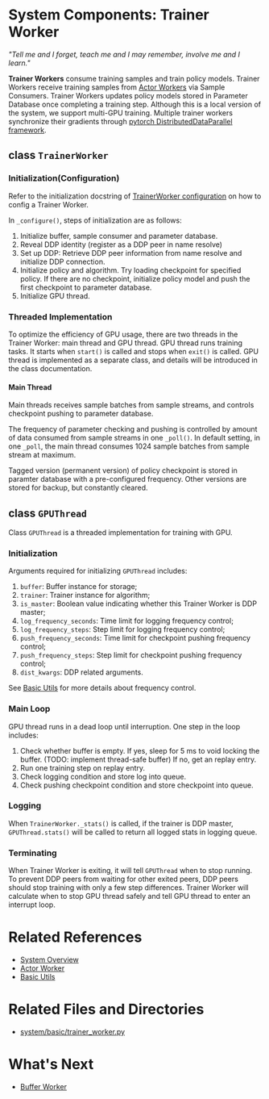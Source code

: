 # System Components: Trainer Worker

_"Tell me and I forget, teach me and I may remember, involve me and I learn."_

**Trainer Workers** consume training samples and train policy models. Trainer Workers receive training samples from [Actor Workers](02_actor_workers.md) via Sample Consumers. Trainer Workers updates policy models stored in Parameter Database once completing a training step. Although this is a local version of the system, we support multi-GPU training. Multiple trainer workers synchronize their gradients through
[pytorch DistributedDataParallel framework](https://pytorch.org/tutorials/intermediate/ddp_tutorial.html).


## class `TrainerWorker`

### Initialization(Configuration)
Refer to the initialization docstring of [TrainerWorker configuration](../user_guide/config_your_experiment.md#TrainerWorker) on how to config a Trainer Worker.

In `_configure()`, steps of initialization are as follows:
1. Initialize buffer, sample consumer and parameter database.
2. Reveal DDP identity (register as a DDP peer in name resolve)
3. Set up DDP: Retrieve DDP peer information from name resolve and initialize DDP connection.
4. Initialize policy and algorithm. Try loading checkpoint for specified policy. If there are no checkpoint, initialize policy model and push the first checkpoint to parameter database.
5. Initialize GPU thread.

### Threaded Implementation 
To optimize the efficiency of GPU usage, there are two threads in the Trainer Worker: main thread and GPU thread. GPU thread runs training tasks. It starts when `start()` is called and stops when `exit()` is called. GPU thread is implemented as a separate class, and details will be introduced in the class documentation.

#### Main Thread
Main threads receives sample batches from sample streams, and controls checkpoint pushing to parameter database. 

The frequency of parameter checking and pushing is controlled by amount of data consumed from sample streams in one `_poll()`. In default setting, in one `_poll`, the main thread consumes 1024 sample batches from sample stream at maximum. 

Tagged version (permanent version) of policy checkpoint is stored in paramter database with a pre-configured frequency. Other versions are stored for backup, but constantly cleared. 

## class `GPUThread`

Class `GPUThread` is a threaded implementation for training with GPU. 

### Initialization

Arguments required for initializing `GPUThread` includes:
1. `buffer`: Buffer instance for storage;
2. `trainer`: Trainer instance for algorithm;
3. `is_master`: Boolean value indicating whether this Trainer Worker is DDP master;
4. `log_frequency_seconds`: Time limit for logging frequency control;
5. `log_frequency_steps`: Step limit for logging frequency control;
6. `push_frequency_seconds`: Time limit for checkpoint pushing frequency control;
7. `push_frequency_steps`: Step limit for checkpoint pushing frequency control;
8. `dist_kwargs`: DDP related arguments.

See [Basic Utils](09_basic_utils.md) for more details about frequency control.

### Main Loop

GPU thread runs in a dead loop until interruption. One step in the loop includes:
1. Check whether buffer is empty. If yes, sleep for 5 ms to void locking the buffer. (TODO: implement thread-safe buffer) If no, get an replay entry.
2. Run one training step on replay entry.
3. Check logging condition and store log into queue.
4. Check pushing checkpoint condition and store checkpoint into queue.

### Logging

When `TrainerWorker._stats()`  is called, if the trainer is DDP master, `GPUThread.stats()` will be called to return all logged stats in logging queue.

### Terminating 

When Trainer Worker is exiting, it will tell `GPUThread` when to stop running. To prevent DDP peers from waiting for other exited peers, DDP peers should stop training with only a few step differences. Trainer Worker will calculate when to stop GPU thread safely and tell GPU thread to enter an interrupt loop.

# Related References

- [System Overview](01_system_overview.md)
- [Actor Worker](02_actor_worker.md)
- [Basic Utils](09_basic_utils.md)

# Related Files and Directories

- [system/basic/trainer_worker.py](../../src/rlsrl/system/basic/trainer_worker.py)

# What's Next

- [Buffer Worker](05_buffer_worker.md)